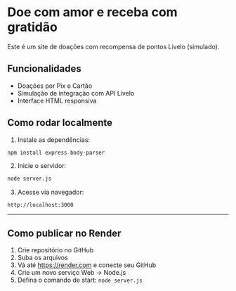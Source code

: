 # Doe com amor e receba com gratidão

Este é um site de doações com recompensa de pontos Livelo (simulado).

## Funcionalidades
- Doações por Pix e Cartão
- Simulação de integração com API Livelo
- Interface HTML responsiva

## Como rodar localmente

1. Instale as dependências:
```bash
npm install express body-parser
```

2. Inicie o servidor:
```bash
node server.js
```

3. Acesse via navegador:
```
http://localhost:3000
```

---

## Como publicar no Render
1. Crie repositório no GitHub
2. Suba os arquivos
3. Vá até https://render.com e conecte seu GitHub
4. Crie um novo serviço Web -> Node.js
5. Defina o comando de start: `node server.js`
